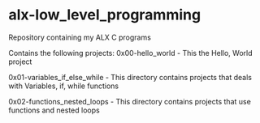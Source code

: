 # alx-low_level_programming
Repository containing my ALX C programs

Contains the following projects:
0x00-hello_world - This the Hello, World project

0x01-variables_if_else_while - This directory contains projects that deals with Variables, if, while functions

0x02-functions_nested_loops - This directory contains projects that use functions and nested loops
